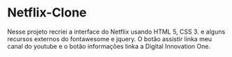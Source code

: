 # Netflix-Clone
Nesse projeto recriei a interface do Netflix  usando HTML 5, CSS 3. e alguns recursos externos do fontawesome e jquery. O botão assistir linka meu canal do youtube e 
o botão informações linka a Digital Innovation One.
